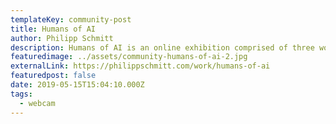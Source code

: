 ```yaml
---
templateKey: community-post
title: Humans of AI
author: Philipp Schmitt
description: Humans of AI is an online exhibition comprised of three works based on the COCO (Common Objects in Context) image dataset.
featuredimage: ../assets/community-humans-of-ai-2.jpg
externalLink: https://philippschmitt.com/work/humans-of-ai
featuredpost: false
date: 2019-05-15T15:04:10.000Z
tags:
  - webcam
---
```

